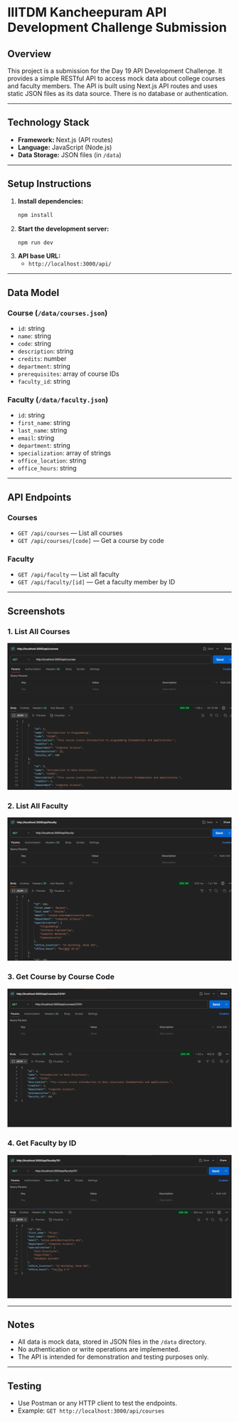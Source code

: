 # IIITDM Kancheepuram API Development Challenge Submission

## Overview

This project is a submission for the Day 19 API Development Challenge. It provides a simple RESTful API to access mock data about college courses and faculty members. The API is built using Next.js API routes and uses static JSON files as its data source. There is no database or authentication.

---

## Technology Stack

- **Framework:** Next.js (API routes)
- **Language:** JavaScript (Node.js)
- **Data Storage:** JSON files (in `/data`)

---

## Setup Instructions

1. **Install dependencies:**
   ```bash
   npm install
   ```
2. **Start the development server:**
   ```bash
   npm run dev
   ```
3. **API base URL:**
   - `http://localhost:3000/api/`

---

## Data Model

### Course (`/data/courses.json`)
- `id`: string
- `name`: string
- `code`: string
- `description`: string
- `credits`: number
- `department`: string
- `prerequisites`: array of course IDs
- `faculty_id`: string

### Faculty (`/data/faculty.json`)
- `id`: string
- `first_name`: string
- `last_name`: string
- `email`: string
- `department`: string
- `specialization`: array of strings
- `office_location`: string
- `office_hours`: string

---

## API Endpoints

### Courses
- `GET /api/courses` — List all courses
- `GET /api/courses/[code]` — Get a course by code

### Faculty
- `GET /api/faculty` — List all faculty
- `GET /api/faculty/[id]` — Get a faculty member by ID

---

## Screenshots


### 1. List All Courses
![List All Courses](public/screenshot1.png)

### 2. List All Faculty
![List All Faculty](public/screenshot2.png)

### 3. Get Course by Course Code
![Get Course by Code](public/screenshot3.png)

### 4. Get Faculty by ID
![Get Faculty by ID](public/screenshot4.png)

---

## Notes
- All data is mock data, stored in JSON files in the `/data` directory.
- No authentication or write operations are implemented.
- The API is intended for demonstration and testing purposes only.

---

## Testing
- Use Postman or any HTTP client to test the endpoints.
- Example: `GET http://localhost:3000/api/courses`


